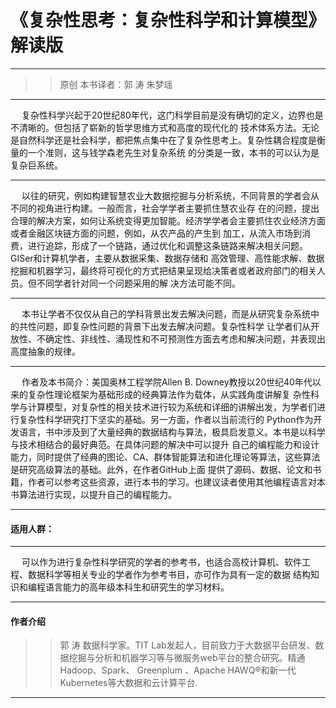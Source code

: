 # 《复杂性思考：复杂性科学和计算模型》解读版
-------------------------------------------
>> 原创 本书译者：郭 涛  朱梦瑶
-------------------------------------------
 &emsp; 复杂性科学兴起于20世纪80年代，这门科学目前是没有确切的定义，边界也是不清晰的。但包括了崭新的哲学思维方式和高度的现代化的
 技术体系方法。无论是自然科学还是社会科学，都把焦点集中在了复杂性思考上。复杂性耦合程度是衡量的一个准则，这与钱学森老先生对复杂系统
 的分类是一致，本书的可以认为是复杂巨系统。
 
 ----------------------------------------
 
&emsp; 以往的研究，例如构建智慧农业大数据挖掘与分析系统，不同背景的学者会从不同的视角进行构建。一般而言，社会学学者主要抓住慧农业存
在的问题，提出合理的解决方案，如何让系统变得更加智能。经济学学者会主要抓住农业经济方面或者金融区块链方面的问题，例如，从农产品的产生到
加工，从流入市场到消费，进行追踪，形成了一个链路，通过优化和调整这条链路来解决相关问题。GISer和计算机学者，主要从数据采集、数据存储和
高效管理、高性能求解、数据挖掘和机器学习，最终将可视化的方式把结果呈现给决策者或者政府部门的相关人员。但不同学者针对同一个问题采用的解
决方法可能不同。

-------------------------------------------

&emsp; 本书让学者不仅仅从自己的学科背景出发去解决问题，而是从研究复杂系统中的共性问题，即复杂性问题的背景下出发去解决问题。复杂性科学
让学者们从开放性、不确定性、非线性、涌现性和不可预测性方面去考虑和解决问题，并表现出高度抽象的规律。

--------------------------------------------

&emsp; 作者及本书简介：美国奥林工程学院Allen B. Downey教授以20世纪40年代以来的复杂性理论框架为基础形成的经典算法作为载体，从实践角度讲解复
杂性科学与计算模型，对复杂性的相关技术进行较为系统和详细的讲解出发，为学者们进行复杂性科学研究打下坚实的基础。另一方面，作者以当前流行的
Python作为开发语言，书中涉及到了大量经典的数据结构与算法，极具启发意义。本书是以科学与技术相结合的最好典范。在具体问题的解决中可以提升
自己的编程能力和设计能力，同时提供了经典的图论、CA、群体智能算法和进化理论等算法，这些算法是研究高级算法的基础。此外，在作者GitHub上面
提供了源码、数据、论文和书籍，作者可以参考这些资源，进行本书的学习。也建议读者使用其他编程语言对本书算法进行实现，以提升自己的编程能力。

---------------------------------------------
#### 适用人群：

----------------------------------------------

&emsp; 可以作为进行复杂性科学研究的学者的参考书，也适合高校计算机、软件工程、数据科学等相关专业的学者作为参考书目，亦可作为具有一定的数据
结构知识和编程语言能力的高年级本科生和研究生的学习材料。

----------------------------------------------
#### 作者介绍

 >> 郭 涛 数据科学家。TIT Lab发起人，目前致力于大数据平台研发、数据挖掘与分析和机器学习等与微服务web平台的整合研究。精通Hadoop、Spark、
 Greenplum 、Apache HAWQ®和新一代Kubernetes等大数据和云计算平台.

--------------------------------------------------
